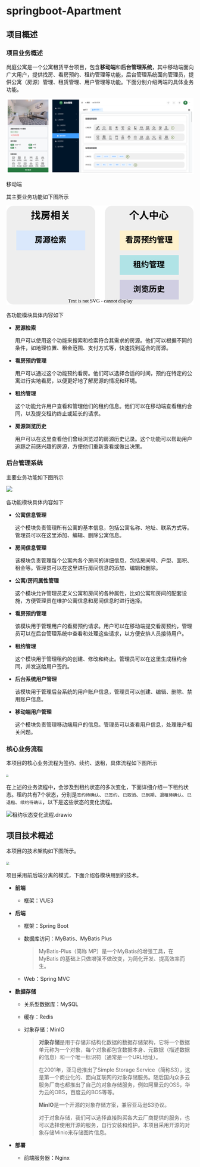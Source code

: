 # springboot-Apartment

## 项目概述

### 项目业务概述

尚庭公寓是一个公寓租赁平台项目，包含**移动端**和**后台管理系统**，其中移动端面向广大用户，提供找房、看房预约、租约管理等功能，后台管理系统面向管理员，提供公寓（房源）管理、租赁管理、用户管理等功能。下面分别介绍两端的具体业务功能。

![](https://github.com/tom123456-art/SpringBoot-SSM--Apartment/blob/main/lease/blob/%E9%A1%B9%E7%9B%AE%E7%A4%BA%E6%84%8F%E5%9B%BE.drawio.png)

移动端

其主要业务功能如下图所示

![](https://github.com/tom123456-art/SpringBoot-SSM--Apartment/blob/main/lease/blob/%E7%A7%BB%E5%8A%A8%E7%AB%AF-%E4%B8%9A%E5%8A%A1%E5%8A%9F%E8%83%BD.drawio.svg)

各功能模块具体内容如下

- **房源检索**

  用户可以使用这个功能来搜索和检索符合其需求的房源。他们可以根据不同的条件，如地理位置、租金范围、支付方式等，快速找到适合的房源。

- **看房预约管理**

  用户可以通过这个功能预约看房。他们可以选择合适的时间，预约在特定的公寓进行实地看房，以便更好地了解房源的情况和环境。

- **租约管理**

  这个功能允许用户查看和管理他们的租约信息。他们可以在移动端查看租约合同，以及提交租约终止或延长的请求。

- **房源浏览历史**

  用户可以在这里查看他们曾经浏览过的房源历史记录。这个功能可以帮助用户追踪之前感兴趣的房源，方便他们重新查看或做出决策。

### 后台管理系统

主要业务功能如下图所示

![](blob/后台-业务功能.drawio.svg)

各功能模块具体内容如下

- **公寓信息管理**

  这个模块负责管理所有公寓的基本信息，包括公寓名称、地址、联系方式等。管理员可以在这里添加、编辑、删除公寓信息。

- **房间信息管理**

  该模块负责管理每个公寓内各个房间的详细信息，包括房间号、户型、面积、租金等。管理员可以在这里进行房间信息的添加、编辑和删除。

- **公寓/房间属性管理**

  这个模块允许管理员定义公寓和房间的各种属性，比如公寓和房间的配套设施，方便管理员在维护公寓信息和房间信息时进行选择。

- **看房预约管理**

  该模块用于管理用户的看房预约请求。用户可以在移动端提交看房预约，管理员可以在后台管理系统中查看和处理这些请求，以方便安排人员接待用户。

- **租约管理**

  这个模块用于管理租约的创建、修改和终止。管理员可以在这里生成租约合同，并发送给用户签约。

- **后台系统用户管理**

  该模块用于管理后台系统的用户账户信息，管理员可以创建、编辑、删除、禁用账户信息。

- **移动端用户管理**

  这个模块负责管理移动端用户的信息。管理员可以查看用户信息，处理账户相关问题。

### 核心业务流程

本项目的核心业务流程为签约、续约、退租，具体流程如下图所示

<img src="blob/核心业务流程图.drawio.svg" style="zoom:40%;" />

在上述的业务流程中，会涉及到租约状态的多次变化，下面详细介绍一下租约状态。租约共有7个状态，分别是`签约待确认`、`已签约`、`已取消`、`已到期`、`退租待确认`、`已退租`、`续约待确认`，以下是这些状态的变化流程。

![租约状态变化流程.drawio](blob/租约状态变化流程.drawio.svg)

## 项目技术概述

本项目的技术架构如下图所示。

<img src="blob/技术架构.drawio.svg" style="zoom:50%;" />

项目采用前后端分离的模式，下面介绍各模块用到的技术。

- **前端**
  
  - 框架：VUE3
  
- **后端**
  
  - 框架：Spring Boot
  
  - 数据库访问：MyBatis、MyBatis Plus
  
    > MyBatis-Plus（简称 MP）是一个MyBatis的增强工具，在 MyBatis 的基础上只做增强不做改变，为简化开发、提高效率而生。
  
  - Web：Spring MVC
  
- **数据存储**
  - 关系型数据库：MySQL
  
  - 缓存：Redis
  
  - 对象存储：MinIO
  
    > **对象存储**是用于存储非结构化数据的数据存储架构，它将一个数据单元称为一个对象，每个对象都包含数据本身、元数据（描述数据的信息）和一个唯一标识符（通常是一个URL地址）。
    >
    > 在2001年，亚马逊推出了Simple Storage Service（简称S3），这是第一个商业化的、面向互联网的对象存储服务。随后国内众多云服务厂商也都推出了自己的对象存储服务，例如阿里云的OSS，华为云的OBS，百度云的BOS等等。
    >
    > **MinIO**是一个开源的对象存储方案，兼容亚马逊S3协议。
    >
    > 对于对象存储，我们可以选择直接购买各大云厂商提供的服务，也可以选择使用开源的服务，自行安装和维护。本项目采用开源的对象存储Minio来存储图片信息。
  
- **部署**
  
  - 前端服务器：Nginx
